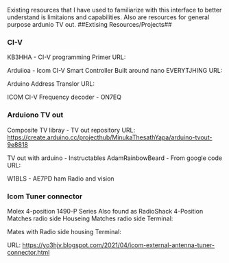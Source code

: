 Existing resources that I have used to familiarize with this interface to better understand is limitaions and capabilities. Also are resources for general purpose ardunio TV out.
##Extising Resources/Projects##
### CI-V
KB3HHA - CI-V programming Primer 
URL: 

Arduiioa - Icom CI-V Smart Controller 
Built around nano EVERYTJHING
URL: 

Arduino Address Translor
URL: 

ICOM CI-V Frequency decoder - ON7EQ


### Arduiono TV out 
Composite TV libray - TV out repository 
URL: https://create.arduino.cc/projecthub/MinukaThesathYapa/arduino-tvout-9e8818

TV out with arduino - Instructables AdamRainbowBeard - From google code
URL:

W1BLS - AE7PD ham Radio and vision


### Icom Tuner connector 
Molex 4-position 1490-P Series
Also found as RadioShack 4-Position 
Matches radio side Houseing
Matches radio side Terminal: 

Mates with Radio side housing 
Terminal: 

URL: https://yo3hjv.blogspot.com/2021/04/icom-external-antenna-tuner-connector.html
